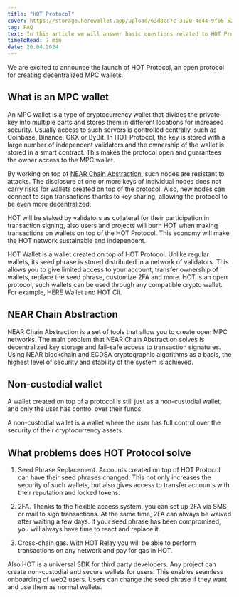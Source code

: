 ```yaml
---
title: "HOT Protocol"
cover: https://storage.herewallet.app/upload/63d8cd7c-3120-4e44-9f66-522d7569f2f3.jpg
tag: FAQ
text: In this article we will answer basic questions related to HOT Protocol. What is MPC, Chain Abstraction and what advantages they provide. 
timeToRead: 7 min
date: 20.04.2024
---
```


We are excited to announce the launch of HOT Protocol, 
an open protocol for creating decentralized MPC wallets.

## What is an MPC wallet

An MPC wallet is a type of cryptocurrency wallet that divides the private 
key into multiple parts and stores them in different locations for increased 
security. Usually access to such servers is controlled centrally, such as Coinbase, 
Binance, OKX or ByBit. In HOT Protocol, the key is stored with a large number of 
independent validators and the ownership of the wallet is stored in a smart contract. 
This makes the protocol open and guarantees the owner access to the MPC wallet.

By working on top of [NEAR Chain Abstraction](https://docs.near.org/abstraction/what-is), 
such nodes are resistant to attacks. The disclosure of one or more keys of individual 
nodes does not carry risks for wallets created on top of the protocol. 
Also, new nodes can connect to sign transactions thanks to key sharing, allowing 
the protocol to be even more decentralized.

HOT will be staked by validators as collateral for their participation in 
transaction signing, also users and projects will burn HOT when making transactions 
on wallets on top of the HOT Protocol. This economy will make the HOT network 
sustainable and independent.

HOT Wallet is a wallet created on top of HOT Protocol. Unlike regular wallets, 
its seed phrase is stored distributed in a network of validators. This allows 
you to give limited access to your account, transfer ownership of wallets, 
replace the seed phrase, customize 2FA and more. HOT is an open protocol, such 
wallets can be used through any compatible crypto wallet. For example, 
HERE Wallet and HOT Cli.

## NEAR Chain Abstraction

NEAR Chain Abstraction is a set of tools that allow you to create open MPC 
networks. The main problem that NEAR Chain Abstraction solves is decentralized 
key storage and fail-safe access to transaction signatures. Using NEAR blockchain 
and ECDSA cryptographic algorithms as a basis, the highest level of security and 
stability of the system is achieved.

## Non-custodial wallet

A wallet created on top of a protocol is still just as a non-custodial wallet, and only the user has control over their funds.

A non-custodial wallet is a wallet where the user has full control over the security of their cryptocurrency assets.

## What problems does HOT Protocol solve

1. Seed Phrase Replacement. Accounts created on top of HOT Protocol can have 
their seed phrases changed. This not only increases the security of such wallets, 
but also gives access to transfer accounts with their reputation and locked tokens.

2. 2FA. Thanks to the flexible access system, you can set up 2FA via SMS or mail to 
sign transactions. At the same time, 2FA can always be waived after waiting a few 
days. If your seed phrase has been compromised, you will always have time to react 
and replace it.

3. Cross-chain gas. With HOT Relay you will be able to perform transactions on any 
network and pay for gas in HOT.

Also HOT is a universal SDK for third party developers. Any project can create 
non-custodial and secure wallets for users. This enables seamless onboarding of 
web2 users. Users can change the seed phrase if they want and use them as normal 
wallets.
